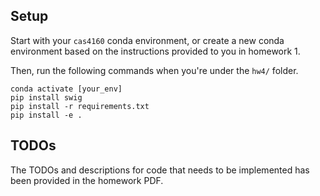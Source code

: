 ## Setup

Start with your `cas4160` conda environment, or create a new conda environment based on the instructions provided to you in homework 1.

Then, run the following commands when you're under the `hw4/` folder.

```
conda activate [your_env]
pip install swig
pip install -r requirements.txt
pip install -e .
```

## TODOs

The TODOs and descriptions for code that needs to be implemented has been provided in the homework PDF.
